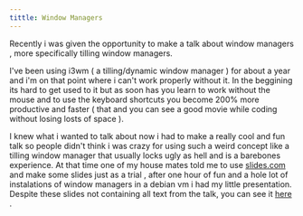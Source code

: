 ```yaml
---
tittle: Window Managers
---
```

Recently i was given the opportunity to make a talk about window managers , more specifically tilling window managers.

I've been using i3wm ( a tilling/dynamic window manager ) for about a year and i'm on that point where i can't work properly without it. In the beggining its hard to get used to it but as soon has you learn to work without the mouse and to use the keyboard shortcuts you become 200% more productive and faster ( that and you can see a good movie while coding without losing losts of space ).

I knew what i wanted to talk about now i had to make a really cool and fun talk so people didn't think i was crazy for
using such a weird concept like a tilling window manager that usually locks ugly as hell and is a barebones experience.
At that time one of my house mates told me to use [slides.com](http://slides.com) and make some slides just as a trial , after one hour of fun and a hole lot of instalations of window managers in a debian vm i had my little presentation. 
Despite these slides not containing all text from the talk, you can see it  [here](http://slides.com/resende/deck#/) . 
